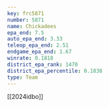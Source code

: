 ```yaml
---
key: frc5871
number: 5871
name: Chickadees
epa_end: 7.5
auto_epa_end: 3.33
teleop_epa_end: 2.51
endgame_epa_end: 1.67
winrate: 0.1818
district_epa_rank: 1470
district_epa_percentile: 0.1838
type: Team
---
```

[[2024idbo]]
